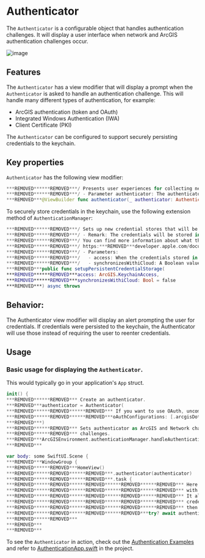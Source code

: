 # Authenticator

The `Authenticator` is a configurable object that handles authentication challenges. It will display a user interface when network and ArcGIS authentication challenges occur.

![image](https:***REMOVED***user-images.githubusercontent.com/3998072/203615041-c887d5e3-bb64-469a-a76b-126059329e92.png)

## Features

The `Authenticator` has a view modifier that will display a prompt when the `Authenticator` is asked to handle an authentication challenge. This will handle many different types of authentication, for example:
  - ArcGIS authentication (token and OAuth)
  - Integrated Windows Authentication (IWA)
  - Client Certificate (PKI)

The `Authenticator` can be configured to support securely persisting credentials to the keychain.

## Key properties

`Authenticator` has the following view modifier:

```swift
***REMOVED******REMOVED***/ Presents user experiences for collecting network authentication credentials from the user.
***REMOVED******REMOVED***/ - Parameter authenticator: The authenticator for which credentials will be prompted.
***REMOVED***@ViewBuilder func authenticator(_ authenticator: Authenticator) -> some View
```

To securely store credentials in the keychain, use the following extension method of `AuthenticationManager`:

```swift
***REMOVED******REMOVED***/ Sets up new credential stores that will be persisted to the keychain.
***REMOVED******REMOVED***/ - Remark: The credentials will be stored in the default access group of the keychain.
***REMOVED******REMOVED***/ You can find more information about what the default group would be here:
***REMOVED******REMOVED***/ https:***REMOVED***developer.apple.com/documentation/security/keychain_services/keychain_items/sharing_access_to_keychain_items_among_a_collection_of_apps
***REMOVED******REMOVED***/ - Parameters:
***REMOVED******REMOVED***/   - access: When the credentials stored in the keychain can be accessed.
***REMOVED******REMOVED***/   - synchronizesWithiCloud: A Boolean value indicating whether the credentials are synchronized with iCloud.
***REMOVED***public func setupPersistentCredentialStorage(
***REMOVED******REMOVED***access: ArcGIS.KeychainAccess,
***REMOVED******REMOVED***synchronizesWithiCloud: Bool = false
***REMOVED***) async throws
```

## Behavior:

The Authenticator view modifier will display an alert prompting the user for credentials. If credentials were persisted to the keychain, the Authenticator will use those instead of requiring the user to reenter credentials.

## Usage

### Basic usage for displaying the `Authenticator`.

This would typically go in your application's `App` struct.

```swift
init() {
***REMOVED******REMOVED*** Create an authenticator.
***REMOVED***authenticator = Authenticator(
***REMOVED******REMOVED******REMOVED*** If you want to use OAuth, uncomment this code:
***REMOVED******REMOVED******REMOVED***oAuthConfigurations: [.arcgisDotCom]
***REMOVED***)
***REMOVED******REMOVED*** Sets authenticator as ArcGIS and Network challenge handlers to handle authentication
***REMOVED******REMOVED*** challenges.
***REMOVED***ArcGISEnvironment.authenticationManager.handleAuthenticationChallenges(using: authenticator)
***REMOVED***

var body: some SwiftUI.Scene {
***REMOVED***WindowGroup {
***REMOVED******REMOVED***HomeView()
***REMOVED******REMOVED******REMOVED***.authenticator(authenticator)
***REMOVED******REMOVED******REMOVED***.task {
***REMOVED******REMOVED******REMOVED******REMOVED******REMOVED*** Here we make the authenticator persistent, which means that it will synchronize
***REMOVED******REMOVED******REMOVED******REMOVED******REMOVED*** with the keychain for storing credentials.
***REMOVED******REMOVED******REMOVED******REMOVED******REMOVED*** It also means that a user can sign in without having to be prompted for
***REMOVED******REMOVED******REMOVED******REMOVED******REMOVED*** credentials. Once credentials are cleared from the stores ("sign-out"),
***REMOVED******REMOVED******REMOVED******REMOVED******REMOVED*** then the user will need to be prompted once again.
***REMOVED******REMOVED******REMOVED******REMOVED***try? await authenticator.setupPersistentCredentialStorage(access: .whenUnlockedThisDeviceOnly)
***REMOVED******REMOVED***
***REMOVED***
***REMOVED***
```

To see the `Authenticator` in action, check out the [Authentication Examples](../../AuthenticationExample) and refer to [AuthenticationApp.swift](../../AuthenticationExample/AuthenticationExample/AuthenticationApp.swift) in the project.
